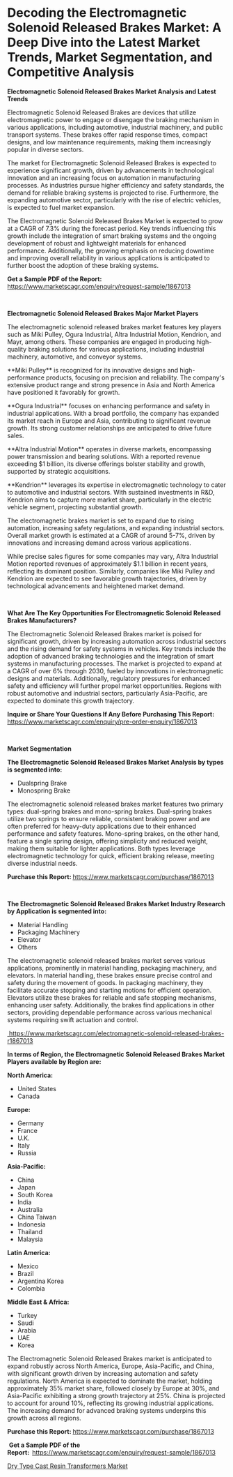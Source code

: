 <p><h1>Decoding the Electromagnetic Solenoid Released Brakes Market: A Deep Dive into the Latest Market Trends, Market Segmentation, and Competitive Analysis</h1></p><p><strong>Electromagnetic Solenoid Released Brakes Market Analysis and Latest Trends</strong></p>
<p><p>Electromagnetic Solenoid Released Brakes are devices that utilize electromagnetic power to engage or disengage the braking mechanism in various applications, including automotive, industrial machinery, and public transport systems. These brakes offer rapid response times, compact designs, and low maintenance requirements, making them increasingly popular in diverse sectors. </p><p>The market for Electromagnetic Solenoid Released Brakes is expected to experience significant growth, driven by advancements in technological innovation and an increasing focus on automation in manufacturing processes. As industries pursue higher efficiency and safety standards, the demand for reliable braking systems is projected to rise. Furthermore, the expanding automotive sector, particularly with the rise of electric vehicles, is expected to fuel market expansion.</p><p>The Electromagnetic Solenoid Released Brakes Market is expected to grow at a CAGR of 7.3% during the forecast period. Key trends influencing this growth include the integration of smart braking systems and the ongoing development of robust and lightweight materials for enhanced performance. Additionally, the growing emphasis on reducing downtime and improving overall reliability in various applications is anticipated to further boost the adoption of these braking systems.</p></p>
<p><strong>Get a Sample PDF of the Report:&nbsp;</strong> <a href="https://www.marketscagr.com/enquiry/request-sample/1867013?utm_campaign=2467&utm_medium=2&utm_source=Github&utm_content=ia&utm_term=12042025&utm_id=electromagnetic-solenoid-released-brakes">https://www.marketscagr.com/enquiry/request-sample/1867013</a></p>
<p>&nbsp;</p>
<p><strong>Electromagnetic Solenoid Released Brakes Major Market Players</strong></p>
<p><p>The electromagnetic solenoid released brakes market features key players such as Miki Pulley, Ogura Industrial, Altra Industrial Motion, Kendrion, and Mayr, among others. These companies are engaged in producing high-quality braking solutions for various applications, including industrial machinery, automotive, and conveyor systems.</p><p>**Miki Pulley** is recognized for its innovative designs and high-performance products, focusing on precision and reliability. The company's extensive product range and strong presence in Asia and North America have positioned it favorably for growth. </p><p>**Ogura Industrial** focuses on enhancing performance and safety in industrial applications. With a broad portfolio, the company has expanded its market reach in Europe and Asia, contributing to significant revenue growth. Its strong customer relationships are anticipated to drive future sales.</p><p>**Altra Industrial Motion** operates in diverse markets, encompassing power transmission and bearing solutions. With a reported revenue exceeding $1 billion, its diverse offerings bolster stability and growth, supported by strategic acquisitions.</p><p>**Kendrion** leverages its expertise in electromagnetic technology to cater to automotive and industrial sectors. With sustained investments in R&D, Kendrion aims to capture more market share, particularly in the electric vehicle segment, projecting substantial growth.</p><p>The electromagnetic brakes market is set to expand due to rising automation, increasing safety regulations, and expanding industrial sectors. Overall market growth is estimated at a CAGR of around 5-7%, driven by innovations and increasing demand across various applications. </p><p>While precise sales figures for some companies may vary, Altra Industrial Motion reported revenues of approximately $1.1 billion in recent years, reflecting its dominant position. Similarly, companies like Miki Pulley and Kendrion are expected to see favorable growth trajectories, driven by technological advancements and heightened market demand.</p></p>
<p>&nbsp;</p>
<p><strong>What Are The Key Opportunities For Electromagnetic Solenoid Released Brakes Manufacturers?</strong></p>
<p><p>The Electromagnetic Solenoid Released Brakes market is poised for significant growth, driven by increasing automation across industrial sectors and the rising demand for safety systems in vehicles. Key trends include the adoption of advanced braking technologies and the integration of smart systems in manufacturing processes. The market is projected to expand at a CAGR of over 6% through 2030, fueled by innovations in electromagnetic designs and materials. Additionally, regulatory pressures for enhanced safety and efficiency will further propel market opportunities. Regions with robust automotive and industrial sectors, particularly Asia-Pacific, are expected to dominate this growth trajectory.</p></p>
<p><strong>Inquire or Share Your Questions If Any Before Purchasing This Report:</strong> <a href="https://www.marketscagr.com/enquiry/pre-order-enquiry/1867013?utm_campaign=2467&utm_medium=2&utm_source=Github&utm_content=ia&utm_term=12042025&utm_id=electromagnetic-solenoid-released-brakes">https://www.marketscagr.com/enquiry/pre-order-enquiry/1867013</a></p>
<p>&nbsp;</p>
<p><strong>Market Segmentation</strong></p>
<p><strong>The Electromagnetic Solenoid Released Brakes Market Analysis by types is segmented into:</strong></p>
<p><ul><li>Dualspring Brake</li><li>Monospring Brake</li></ul></p>
<p><p>The electromagnetic solenoid released brakes market features two primary types: dual-spring brakes and mono-spring brakes. Dual-spring brakes utilize two springs to ensure reliable, consistent braking power and are often preferred for heavy-duty applications due to their enhanced performance and safety features. Mono-spring brakes, on the other hand, feature a single spring design, offering simplicity and reduced weight, making them suitable for lighter applications. Both types leverage electromagnetic technology for quick, efficient braking release, meeting diverse industrial needs.</p></p>
<p><strong>Purchase this Report:&nbsp;</strong><a href="https://www.marketscagr.com/purchase/1867013?utm_campaign=2467&utm_medium=2&utm_source=Github&utm_content=ia&utm_term=12042025&utm_id=electromagnetic-solenoid-released-brakes">https://www.marketscagr.com/purchase/1867013</a></p>
<p>&nbsp;</p>
<p><strong>The Electromagnetic Solenoid Released Brakes Market Industry Research by Application is segmented into:</strong></p>
<p><ul><li>Material Handling</li><li>Packaging Machinery</li><li>Elevator</li><li>Others</li></ul></p>
<p><p>The electromagnetic solenoid released brakes market serves various applications, prominently in material handling, packaging machinery, and elevators. In material handling, these brakes ensure precise control and safety during the movement of goods. In packaging machinery, they facilitate accurate stopping and starting motions for efficient operation. Elevators utilize these brakes for reliable and safe stopping mechanisms, enhancing user safety. Additionally, the brakes find applications in other sectors, providing dependable performance across various mechanical systems requiring swift actuation and control.</p></p>
<p><a href="https://www.marketscagr.com/electromagnetic-solenoid-released-brakes-r1867013?utm_campaign=2467&utm_medium=2&utm_source=Github&utm_content=ia&utm_term=12042025&utm_id=electromagnetic-solenoid-released-brakes">&nbsp;https://www.marketscagr.com/electromagnetic-solenoid-released-brakes-r1867013</a></p>
<p><strong>In terms of Region, the Electromagnetic Solenoid Released Brakes Market Players available by Region are:</strong></p>
<p>
    <p> <strong> North America: </strong>
        <ul>
            <li>United States</li>
            <li>Canada</li>
        </ul>
        </p> 
    <p> <strong> Europe: </strong>
        <ul>
            <li>Germany</li>
            <li>France</li>
            <li>U.K.</li>
            <li>Italy</li>
            <li>Russia</li>
        </ul>
        </p> 
    <p> <strong> Asia-Pacific: </strong>
        <ul>
            <li>China</li>
            <li>Japan</li>
            <li>South Korea</li>
            <li>India</li>
            <li>Australia</li>
            <li>China Taiwan</li>
            <li>Indonesia</li>
            <li>Thailand</li>
            <li>Malaysia</li>
        </ul>
        </p> 
    <p> <strong> Latin America: </strong>
        <ul>
            <li>Mexico</li>
            <li>Brazil</li>
            <li>Argentina Korea</li>
            <li>Colombia</li>
        </ul>
        </p> 
    <p> <strong> Middle East & Africa: </strong>
        <ul>
            <li>Turkey</li>
            <li>Saudi</li>
            <li>Arabia</li>
            <li>UAE</li>
            <li>Korea</li>
        </ul>
    </p>
    </p>
<p><p>The Electromagnetic Solenoid Released Brakes market is anticipated to expand robustly across North America, Europe, Asia-Pacific, and China, with significant growth driven by increasing automation and safety regulations. North America is expected to dominate the market, holding approximately 35% market share, followed closely by Europe at 30%, and Asia-Pacific exhibiting a strong growth trajectory at 25%. China is projected to account for around 10%, reflecting its growing industrial applications. The increasing demand for advanced braking systems underpins this growth across all regions.</p></p>
<p><strong>Purchase this Report: </strong><a href="https://www.marketscagr.com/purchase/1867013?utm_campaign=2467&utm_medium=2&utm_source=Github&utm_content=ia&utm_term=12042025&utm_id=electromagnetic-solenoid-released-brakes">https://www.marketscagr.com/purchase/1867013</a></p>
<p>&nbsp;<strong>Get a Sample PDF of the Report:&nbsp;&nbsp;</strong><a href="https://www.marketscagr.com/enquiry/request-sample/1867013?utm_campaign=2467&utm_medium=2&utm_source=Github&utm_content=ia&utm_term=12042025&utm_id=electromagnetic-solenoid-released-brakes">https://www.marketscagr.com/enquiry/request-sample/1867013</a></p>
<p><strong></strong></p>
<p><p><a href="https://github.com/WashimHussain441/Market-Research-Report-List-2/blob/main/dry-type-cast-resin-transformers-market.md?utm_campaign=2467&utm_medium=2&utm_source=Github&utm_content=ia&utm_term=12042025&utm_id=electromagnetic-solenoid-released-brakes">Dry Type Cast Resin Transformers Market</a></p></p>